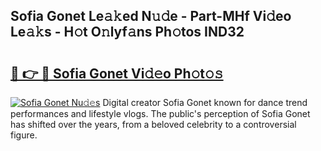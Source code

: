 ## Sofia Gonet Le𝚊𝚔ed N𝚞𝚍e - Part-MHf Vi𝚍eo Le𝚊𝚔s - H𝚘t O𝚗lyf𝚊ns Ph𝚘tos IND32

# <h2><a href="http://hfabuy.feru.top/?c=Sofia+Gonet">🔗 👉 🔴 Sofia Gonet Vi𝚍𝚎o Ph𝚘t𝚘𝚜</a></h2>

[![Sofia Gonet Nu𝚍𝚎s](https://i.imgur.com/0TWrTi3.gif)](http://hfabuy.feru.top/?c=Sofia+Gonet)
Digital creator Sofia Gonet known for dance trend performances and lifestyle vlogs. The public's perception of Sofia Gonet has shifted over the years, from a beloved celebrity to a controversial figure. 
